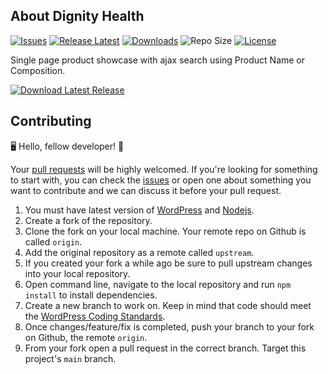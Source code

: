 
## About Dignity Health

[![Issues](https://img.shields.io/github/issues/zohaib87/dignity-health)](https://github.com/zohaib87/dignity-health/issues)
[![Release Latest](https://img.shields.io/github/v/release/zohaib87/dignity-health?color=yellowgreen)](https://github.com/zohaib87/dignity-health/releases/latest)
[![Downloads](https://img.shields.io/github/downloads/zohaib87/dignity-health/total)](https://github.com/zohaib87/dignity-health/releases/latest/download/dignity-health.zip)
![Repo Size](https://img.shields.io/github/repo-size/zohaib87/dignity-health.svg)
[![License](https://img.shields.io/github/license/zohaib87/dignity-health)](https://github.com/zohaib87/dignity-health/blob/master/LICENSE.md)

Single page product showcase with ajax search using Product Name or Composition.

[![Download Latest Release](https://img.shields.io/badge/Download_Latest_Release-blue?style=for-the-badge)](https://github.com/zohaib87/dignity-health/releases/latest/download/dignity-health.zip)

## Contributing

🖥️ Hello, fellow developer! 🙂

Your [pull requests](https://github.com/zohaib87/dignity-health/pulls) will be highly welcomed. If you're looking for something to start with, you can check the [issues](https://github.com/zohaib87/dignity-health/issues) or open one about something you want to contribute and we can discuss it before your pull request.

1. You must have latest version of [WordPress](https://wordpress.org/) and [Nodejs](https://nodejs.org/en/).
2. Create a fork of the repository.
3. Clone the fork on your local machine. Your remote repo on Github is called `origin`.
4. Add the original repository as a remote called `upstream`.
5. If you created your fork a while ago be sure to pull upstream changes into your local repository.
6. Open command line, navigate to the local repository and run `npm install` to install dependencies.
7. Create a new branch to work on. Keep in mind that code should meet the [WordPress Coding Standards](https://developer.wordpress.org/coding-standards/wordpress-coding-standards/).
8. Once changes/feature/fix is completed, push your branch to your fork on Github, the remote `origin`.
9. From your fork open a pull request in the correct branch. Target this project's `main` branch.
